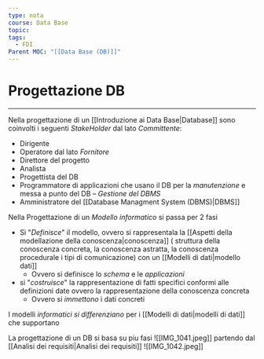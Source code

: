 ```yaml
---
type: nota
course: Data Base
topic: 
tags:
  - FDI
Parent MOC: "[[Data Base (DB)]]"
---
```


# Progettazione DB
---
Nella progettazione di un [[Introduzione ai Data Base|Database]] sono coinvolti i seguenti _StakeHolder_
dal lato _Committente_:
- Dirigente 
- Operatore
dal lato _Fornitore_
- Direttore del progetto
- Analista
- Progettista del DB
- Programmatore di applicazioni che usano il DB
per la _manutenzione_ e messa a punto del DB – _Gestione del DBMS_ 
- Amministratore del [[Database Managment System (DBMS)|DBMS]]



Nella Progettazione di un _Modello informatico_ si passa per 2 fasi
- Si "_Definisce_" il modello, ovvero si rappresentala la [[Aspetti della modellazione della conoscenza|conoscenza]] ( struttura della conoscenza concreta, la conoscenza astratta, la conoscenza procedurale i tipi di comunicazione) con un [[Modelli di dati|modello dati]]
	- Ovvero si definisce lo _schema_ e le _applicazioni_
- si "_costruisce_" la rappresentazione di fatti specifici conformi alle definizioni date ovvero la rappresentazione della conoscenza concreta
	- Ovvero si _immettono_ i dati concreti


I modelli _informatici si differenziano_ per i [[Modelli di dati|modelli di dati]] che supportano



La progettazione di un DB si basa su piu fasi 
![[IMG_1041.jpeg]]
partendo dal [[Analisi dei requisiti|Analisi dei requisiti]] 
![[IMG_1042.jpeg]]